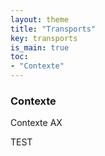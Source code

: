 ```yaml
---
layout: theme
title: "Transports"
key: transports
is_main: true
toc:
- "Contexte"
---
```


### Contexte
Contexte AX

TEST 
